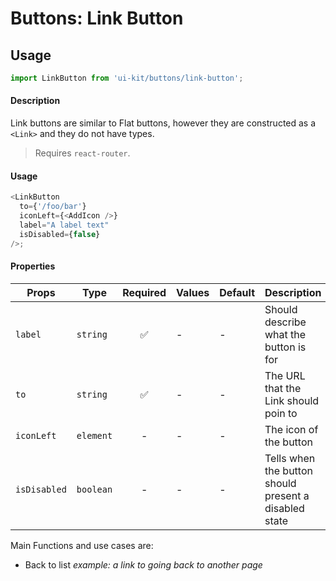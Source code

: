 # Buttons: Link Button

## Usage

```js
import LinkButton from 'ui-kit/buttons/link-button';
```

#### Description

Link buttons are similar to Flat buttons, however they are constructed as a
`<Link>` and they do not have types.

> Requires `react-router`.

#### Usage

```js
<LinkButton
  to={'/foo/bar'}
  iconLeft={<AddIcon />}
  label="A label text"
  isDisabled={false}
/>;
```

#### Properties

| Props        | Type      | Required | Values | Default | Description                                           |
| ------------ | --------- | :------: | ------ | ------- | ----------------------------------------------------- |
| `label`      | `string`  |    ✅    | -      | -       | Should describe what the button is for                |
| `to`         | `string`  |    ✅    | -      | -       | The URL that the Link should poin to                  |
| `iconLeft`   | `element` |    -     | -      | -       | The icon of the button                                |
| `isDisabled` | `boolean` |    -     | -      | -       | Tells when the button should present a disabled state |

Main Functions and use cases are:

* Back to list _example: a link to going back to another page_
